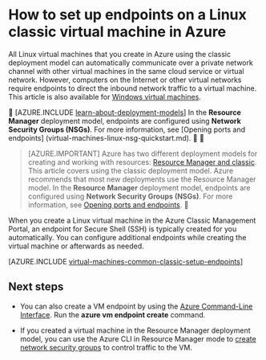 <properties
	pageTitle="Set up endpoints on a classic Linux VM | Azure"
	description="Learn to set up endpoints for a Linux VM in the Azure Classic Management Portal to allow communication with a Linux virtual machine in Azure"
	services="virtual-machines-linux"
	documentationCenter=""
	authors="cynthn"
	manager="timlt"
	editor=""
	tags="azure-service-management"/>

<tags
	ms.service="virtual-machines-linux"
	ms.workload="infrastructure-services"
	ms.tgt_pltfrm="vm-linux"
	ms.devlang="na"
	ms.topic="article"
	ms.date="07/13/2016"
	wacn.date=""
	ms.author="cynthn"/>

# How to set up endpoints on a Linux classic virtual machine in Azure

All Linux virtual machines that you create in Azure using the classic deployment model can automatically communicate over a private network channel with other virtual machines in the same cloud service or virtual network. However, computers on the Internet or other virtual networks require endpoints to direct the inbound network traffic to a virtual machine. This article is also available for [Windows virtual machines](/documentation/articles/virtual-machines-windows-classic-setup-endpoints/).


[AZURE.INCLUDE [learn-about-deployment-models](../../includes/learn-about-deployment-models-classic-include.md)] In the **Resource Manager** deployment model, endpoints are configured using **Network Security Groups (NSGs)**. For more information, see [Opening ports and endpoints] (virtual-machines-linux-nsg-quickstart.md).


> [AZURE.IMPORTANT] Azure has two different deployment models for creating and working with resources:  [Resource Manager and classic](/documentation/articles/resource-manager-deployment-model/).  This article covers using the classic deployment model. Azure recommends that most new deployments use the Resource Manager model. In the **Resource Manager** deployment model, endpoints are configured using **Network Security Groups (NSGs)**. For more information, see [Opening ports and endpoints](/documentation/articles/virtual-machines-linux-nsg-quickstart/).


When you create a Linux virtual machine in the Azure Classic Management Portal, an endpoint for Secure Shell (SSH) is typically created for you automatically. You can configure additional endpoints while creating the virtual machine or afterwards as needed.
 

[AZURE.INCLUDE [virtual-machines-common-classic-setup-endpoints](../../includes/virtual-machines-common-classic-setup-endpoints.md)]

## Next steps

* You can also create a VM endpoint by using the [Azure Command-Line Interface](/documentation/articles/virtual-machines-command-line-tools/). Run the **azure vm endpoint create** command.

* If you created a virtual machine in the Resource Manager deployment model, you can use the Azure CLI in Resource Manager mode to [create network security groups](/documentation/articles/virtual-networks-create-nsg-arm-cli/) to control traffic to the VM.